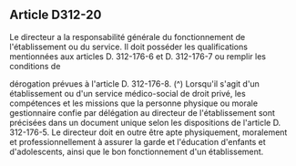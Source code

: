 ## Article D312-20

Le directeur a la responsabilité générale du fonctionnement de l'établissement ou du service. Il doit posséder
les qualifications mentionnées aux articles D. 312-176-6 et D. 312-176-7 ou remplir les conditions de

dérogation prévues à l'article D. 312-176-8. (^)
Lorsqu'il s'agit d'un établissement ou d'un service médico-social de droit privé, les compétences et
les missions que la personne physique ou morale gestionnaire confie par délégation au directeur de
l'établissement sont précisées dans un document unique selon les dispositions de l'article D. 312-176-5.
Le directeur doit en outre être apte physiquement, moralement et professionnellement à assurer la garde et
l'éducation d'enfants et d'adolescents, ainsi que le bon fonctionnement d'un établissement.

